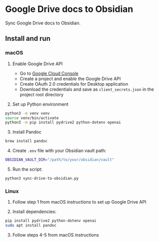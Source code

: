 # Google Drive docs to Obsidian

Sync Google Drive docs to Obsidian.

## Install and run

### macOS 

1. Enable Google Drive API
   - Go to [Google Cloud Console](https://console.cloud.google.com)
   - Create a project and enable the Google Drive API
   - Create OAuth 2.0 credentials for Desktop application
   - Download the credentials and save as `client_secrets.json` in the project root directory

2. Set up Python environment
```bash
python3 -m venv venv
source venv/bin/activate
python3 -m pip install pydrive2 python-dotenv openai
```

3. Install Pandoc
```bash
brew install pandoc
```

4. Create `.env` file with your Obsidian vault path:
```bash
OBSIDIAN_VAULT_DIR="/path/to/your/obsidian/vault"
```

5. Run the script:
```bash
python3 sync-drive-to-obsidian.py
```

### Linux

1. Follow step 1 from macOS instructions to set up Google Drive API

2. Install dependencies:
```bash
pip install pydrive2 python-dotenv openai
sudo apt install pandoc
```

3. Follow steps 4-5 from macOS instructions
